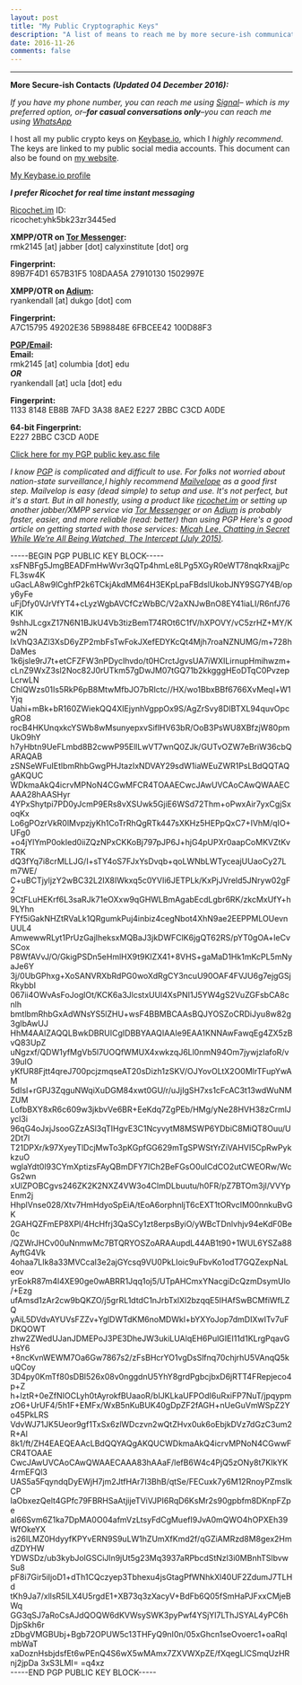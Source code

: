 ```yaml
---
layout: post
title: "My Public Cryptographic Keys"
description: "A list of means to reach me by more secure-ish communications."   
date: 2016-11-26  
comments: false
---
```

***
**More Secure-ish Contacts** <i><B>(Updated 04 December 2016):</B></i>

*If you have my phone number, you can reach me using [Signal](https://whispersystems.org)– which is my preferred option, or–**for casual conversations only**–you can reach me using [WhatsApp](https://www.whatsapp.com)*  

I host all my public crypto keys on [Keybase.io](https://ryankendall.keybase.pub), which I *highly recommend*. The keys are linked to my public social media accounts. This document can also be found on [my website](http://www.ryanmkendall.com/2016-11-26/public-crypto-keys/).  

[My Keybase.io profile](https://keybase.io/ryankendall)  

***I prefer Ricochet for real time instant messaging***

[Ricochet.im](http://ricochet.im) ID:  
ricochet:yhk5bk23zr3445ed  

**XMPP/OTR on [Tor Messenger](https://trac.torproject.org/projects/tor/wiki/doc/TorMessenger#Downloads):**  
rmk2145 [at] jabber [dot] calyxinstitute [dot] org  

**Fingerprint:**  
89B7F4D1 657B31F5 108DAA5A 27910130 1502997E

**XMPP/OTR on [Adium](https://www.adium.im):**  
ryankendall [at] dukgo [dot] com  

**Fingerprint:**  
A7C15795 49202E36 5B98848E 6FBCEE42 100D88F3  

**[PGP/Email]():**  
**Email:**  
rmk2145 [at] columbia [dot] edu  
***OR***  
ryankendall [at] ucla [dot] edu  

**Fingerprint:**  
1133 8148 EB8B 7AFD 3A38 8AE2 E227 2BBC C3CD A0DE  

**64-bit Fingerprint:**  
E227 2BBC C3CD A0DE  

[Click here for my PGP public key.asc file](https://keybase.io/ryankendall/key.asc)  

*I know [PGP](https://en.wikipedia.org/wiki/Pretty_Good_Privacy) is complicated and difficult to use. For folks not worried about nation-state surveillance,I highly recommend [Mailvelope](https://www.mailvelope.com) as a good first step. Mailvelop is easy (dead simple) to setup and use. It's not perfect, but it's a start. But in all honestly, using a product like [ricochet.im](http://ricochet.im) or setting up another jabber/XMPP service via [Tor Messenger](https://trac.torproject.org/projects/tor/wiki/doc/TorMessenger#Downloads) or on [Adium](https://www.adium.im) is probably faster, easier, and more reliable (read: better) than using PGP Here's a good article on getting started with those services: [Micah Lee, Chatting in Secret While We’re All Being Watched, The Intercept (July 2015)](https://theintercept.com/2015/07/14/communicating-secret-watched/).*  

-----BEGIN PGP PUBLIC KEY BLOCK-----  
xsFNBFg5JmgBEADFmHwWvr3qQTp4hmLe8LPg5XGyR0eWT78nqkRxajjPcFL3sw4K
uGacLA8w9lCghfP2k6TCkjAkdMM64H3EKpLpaFBdslUkobJNY9SG7Y4B/opy6yFe
uFjDfy0VJrVfYT4+cLyzWgbAVCfCzWbBC/V2aXNJwBnO8EY41iaLI/R6nfJ76KIK
9shhJLcgxZ17N6N1BJkU4Vb3tizBemT74ROt6C1fV/hXPOVY/vC5zrHZ+MY/Kw2N
IxVhQ3AZl3XsD6yZP2mbFsTwFokJXefEDYKcQt4Mjh7roaNZNUMG/m+728hDaMes
1k6jsle9rJ7t+etCFZFW3nPDycIhvdo/t0HCrctJgvsUA7iWXILirnupHmihwzm+
cLnZ9WxZ3sl2Noc82J0rUTkm57gDwJM07tGQ71b2kkgggHEoDTqC0PvzepLcrwLN
ChlQWzs01Is5RkP6pB8MtwMfbJO7bRIctc//HX/wo1BbxBBf6766XvMeql+W1Yjq
Uahi+mBk+bR160ZWiekQQ4XIEjynhVgppOx9S/AgZrSvy8DIBTXL94quvOpcgRO8
rocB4HKUnqxkcYSWb8wMsunyepxvSiflHV63bR/OoB3PsWU8XBfzjW80pmUkO9hY
h7yHbtn9UeFLmbd8B2cwwP95EllLwVT7wnQ0ZJk/GUTvOZW7eBriW36cbQARAQAB
zSNSeWFuIEtlbmRhbGwgPHJtazIxNDVAY29sdW1iaWEuZWR1PsLBdQQTAQgAKQUC
WDkmaAkQ4icrvMPNoN4CGwMFCR4TOAAECwcJAwUVCAoCAwQWAAECAAA28hAASHyr
4YPxShytpi7PD0yJcmP9ERs8vXSUwk5GjiE6WSd72Thm+oPwxAir7yxCgjSxoqKx
Lo6gPOzrVkR0lMvpzjyKh1CoTrRhQgRTk447sXKHz5HEPpQxC7+IVhM/qIO+UFg0
+o4jYlYmP0okIed0iiZQzNPxCKKoBj797pJP6J+hjG4pUPXr0aapCoMKVZtKvTRK
dQ3fYq7i8crMLLJG/I+sTY4oS7FJxYsDvqb+qoLWNbLWTyceajUUaoCy27Lm7WE/
C+uBCTjyljzY2wBC32L2IX8IWkxq5c0YVIi6JETPLk/KxPjJVreld5JNryw02gF2
9CtFLuHEKrf6L3saRJk71eOXxw9qGHWLBmAgabEcdLgbr6RK/zkcMxUfY+h9LYhn
FYf5iGakNHZtRVaLk1QRgumkPuj4inbiz4cegNbot4XhN9ae2EEPPMLOUevnUUL4
AmwewwRLyt1PrUzGajIheksxMQBaJ3jkDWFClK6jgQT62RS/pYT0gOA+leCvSCox
P8WfAVvJ/O/GkigPSDn5eHmlHX9t9KIZX41+8VHS+gaMaD1Hk1mKcPL5mNyaJe6Y
3j/0UbGPhxg+XoSANVRXbRdPG0woXdRgCY3ncuU90OAF4FVJU6g7ejgGSjRkybbI
067ii4OWvAsFoJoglOt/KCK6a3JlcstxUUl4XsPNI1J5YW4gS2VuZGFsbCA8cnlh
bmtlbmRhbGxAdWNsYS5lZHU+wsF4BBMBCAAsBQJYOSZoCRDiJyu8w82g3gIbAwUJ
HhM4AAIZAQQLBwkDBRUICgIDBBYAAQIAAIe9EAA1KNNAwFawqEg4ZX5zBvQ83UpZ
uNgzxf/QDW1yfMgVb5l7UOQfWMUX4xwkzqJ6Ll0nmN94Om7jywjzIafoR/v39uIO
yKfUR8Fjtt4qreJ700pcjzmqseAT20sDizh1zSKV/OJYovOLtX2O0MlrTFupYwAM
5dIsI+rGPJ3ZqguNWqiXuDGM84xwt0GU/r/uJjIgSH7xs1cFcAC3t13wdWuNMZUM
LofbBXY8xR6c609w3jkbvVe6BR+EeKdq7ZgPEb/HMg/yNe28HVH38zCrmlJycl3i
96qG4oJxjJsooGZzASl3qTIHgvE3C1NcyvytM8MSWP6YDbiC8MiQT8Ouu/U2Dt7l
T21DPXr/k97XyeyTlDcjMwTo3pKGpfGG629mTgSPWStYrZiVAHVI5CpRwPykkzuO
wglaYdt0l93CYmXptizsFAyQBmDFY7ICh2BeFGsO0uICdCO2utCWEORw/WcGs2wn
xUlZPOBCgvs246ZK2K2NXZ4VW3o4ClmDLbuutu/h0FR/pZ7BTOm3jl/VVYpEnm2j
HhplVnse028/Xtv7HmHdyoSpEiA/tEoA6orphnljT6cEXT1tORvcIM00nnkuBvGK
2GAHQZFmEP8XPl/4HcHfrj3QaSCy1zt8erpsByiO/yWBcTDnlvhjv94eKdF0Be0c
/QZWrJHCv00uNnmwMc7BTQRYOSZoARAAupdL44AB1t90+1WUL6YSZa88AyftG4Vk
4ohaa7LIk8a33MVCcaI3e2ajGYcsq9VU0PkLIoic9uFbvKo1odT7GQZexpNaLeov
yrEokR87m4l4XE90ge0wABRR1Jqq1oj5/UTpAHCmxYNacgiDcQzmDsymUlo/+Ezg
ufAmsd1zAr2cw9bQKZO/j5grRL1dtdC1nJrbTxlXl2bzqqE5IHAfSwBCMfiWfLZQ
yAiL5DVdvAYUVsFZZv+YglDWTdKM6noMDWkl+bYXYoJop7dmDIXwITv7uFDKQOWT
zhw2ZWedUJanJDMEPoJ3PE3DheJW3ukiLUAlqEH6PulGIEI11d1KLrgPqavGHsY6
+8ncKvnWEWM7Oa6Gw7867s2/zFsBHcrYO1vgDsSlfnq70chjrhU5VAnqQ5kuQCoy
3D4py0KmTf80sDBl526x08v0nggdnU5YhY8grdPgbcjbxD6jRTT4FRepjeco4p+Z
h+lztR+0eZfNIOCLyh0tAyrokfBUaaoR/bIJKLkaUFPOdI6uRxiFP7NuT/jpqypm
zO6+UrUF4/5h1F+EMFx/WxB5nKuBUK40gDpZF2fAGH+nUeGuVmWSpZ2Yo45PkLRS
VdvWJ71JK5Ueor9gf1TxSx6zlWDczvn2wQtZHvx0uk6oEbjkDVz7dGzC3um2R+Al
8k1/ft/ZH4EAEQEAAcLBdQQYAQgAKQUCWDkmaAkQ4icrvMPNoN4CGwwFCR4TOAAE
CwcJAwUVCAoCAwQWAAECAAA83hAAaF/lefB6W4c4PjQ5zONy8t7KIkYK4rmEFQl3
UAS5a5FqyndqDyEWjH7jm2JtfHAr7I3BhB/qtSe/FECuxk7y6M12RnoyPZmsIkCP
IaObxezQelt4GPfc79FBRHSaAtjijeTViVJPI6RqD6KsMr2s90gpbfm8DKnpFZpe
al66Svm6Z1ka7DpMA0O04afmVzLtsyFdCgMuefI9JvA0mQWO4hOPXEh39WfOkeYX
is26lLMZ0HdyyfKPYvERN9S9uLW1hZUmXfKmd2f/qGZiAMRzd8M8gex2HmdZDYHW
YDWSDz/ub3kybJolGSCiJln9jUt5g23Mq3937aRPbcdStNzl3i0MBnhTSlbvwSu8
pF8i7Gir5iIjoD1+dTh1CQczyep3Tbhexu4jsGtagPfWNhkXl40UF2ZdumJ7TLHd
tKh9Ja7/xllsR5lLX4U5rgdE1+XB73q3zXacyV+BdFb6Q05fSmHaPJFxxCMjeBWq
GG3qSJ7aRoCsAJdQOQW6dKVWsySWK3pyPwf4YSjYI7LThJSYAL4yPC6hDjpSkh6r
zDbgVMGBUbj+Bgb72OPUW5c13THFyQ9nI0n/05xGhcn1seOvoerc1+oaRqlmbWaT
xaDoznHsbjdsfEt6wPEnQ4S6wX5wMAmx7ZXVWXpZE/fXqegLlCSmqUzHRnj2jpDa
3xS3LMI=
=q4xz  
-----END PGP PUBLIC KEY BLOCK-----
